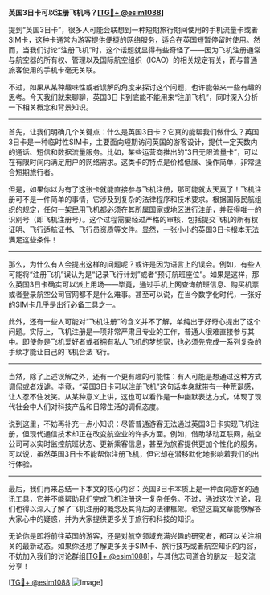 **英国3日卡可以注册飞机吗？[[TG💪+ @esim1088](https://t.me/s/esim1088)]**

提到“英国3日卡”，很多人可能会联想到一种短期旅行期间使用的手机流量卡或者SIM卡，这种卡通常为游客提供便捷的网络服务，适合在英国短暂停留时使用。然而，当我们讨论“注册飞机”时，这个话题就显得有些奇怪了——因为飞机注册通常与航空器的所有权、管理以及国际航空组织（ICAO）的相关规定有关，而与普通旅客使用的手机卡毫无关联。

不过，如果从某种趣味性或者误解的角度来探讨这个问题，也许能带来一些有趣的思考。今天我们就来聊聊，英国3日卡到底能不能用来“注册飞机”，同时深入分析一下相关概念和背景知识。

---

首先，让我们明确几个关键点：什么是英国3日卡？它真的能帮我们做什么？英国3日卡是一种临时性SIM卡，主要面向短期访问英国的游客设计，提供一定天数内的通话、短信和数据流量服务。比如，某些运营商推出的“3日无限流量卡”，可以在有限时间内满足用户的网络需求。这类卡的特点是价格低廉、操作简单，非常适合短期旅行者。

但是，如果你以为有了这张卡就能直接参与飞机注册，那可能就太天真了！飞机注册可不是一件简单的事情，它涉及到复杂的法律程序和技术要求。根据国际民航组织的规定，任何一架民用飞机都必须在其所属国家或地区进行注册，并获得唯一的识别号（即飞机注册号）。这个过程需要经过严格的审核，包括提交飞机的所有权证明、飞行适航证书、飞行员资质等文件。显然，一张小小的英国3日卡根本无法满足这些条件！

---

那么，为什么有人会提出这样的问题呢？或许是因为语言上的误会。例如，有些人可能将“注册飞机”误认为是“记录飞行计划”或者“预订航班座位”。如果是这样，那么英国3日卡确实可以派上用场——毕竟，通过手机上网查询航班信息、购买机票或者登录航空公司官网都不是什么难事。甚至可以说，在当今数字化时代，一张好的SIM卡几乎是出行必备工具之一。

此外，还有一些人可能对“飞机注册”的含义并不了解，单纯出于好奇心提出了这个问题。实际上，飞机注册是一项非常严肃且专业的工作，普通人很难直接参与其中。即使你是飞机爱好者或者拥有私人飞机的梦想家，也必须先完成一系列复杂的手续才能让自己的飞机合法飞行。

---

当然，除了上述误解之外，还有一个更有趣的可能性：有人可能是想通过这种方式调侃或者戏谑。毕竟，“英国3日卡可以注册飞机”这句话本身就带有一种荒诞感，让人忍不住发笑。从某种意义上讲，这也可以看作是一种幽默表达方式，体现了现代社会中人们对科技产品和日常生活的调侃态度。

说到这里，不妨再补充一点小知识：尽管普通游客无法通过英国3日卡实现飞机注册，但现代通信技术却正在改变航空业的许多方面。例如，借助移动互联网，航空公司可以实时监控航班状态、更新乘客信息，甚至为旅客提供更加个性化的服务。可以说，虽然英国3日卡不能帮你注册飞机，但它却在潜移默化地影响着我们的出行体验。

---

最后，我们再来总结一下本文的核心内容：英国3日卡本质上是一种面向游客的通讯工具，它并不能帮助我们完成飞机注册这一复杂任务。不过，通过这次讨论，我们也得以深入了解了飞机注册的概念及其背后的法律框架。希望这篇文章能够解答大家心中的疑惑，并为大家提供更多关于旅行和科技的知识。

无论你是即将前往英国的游客，还是对航空领域充满兴趣的研究者，都可以关注相关的最新动态。如果你还想了解更多关于SIM卡、旅行技巧或者航空知识的内容，不妨加入我们的讨论群组[[TG💪+ @esim1088](https://t.me/s/esim1088)]，与其他志同道合的朋友一起交流分享！

[[TG💪+ @esim1088](https://t.me/s/esim1088) ![Image](https://i.postimg.cc/4NQfJmqS/Snipaste-2025-05-13-00-14-12.png)]